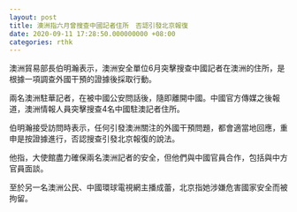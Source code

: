 ```yaml
---
layout: post
title: 澳洲指六月曾搜查中國記者住所　否認引發北京報復
date: 2020-09-11 17:28:50.000000000 +08:00
categories: rthk
---
```


澳洲貿易部長伯明瀚表示，澳洲安全單位6月突擊搜查中國記者在澳洲的住所，是根據一項調查外國干預的證據後採取行動。

兩名澳洲駐華記者，在被中國公安問話後，隨即離開中國。中國官方傳媒之後報道，澳洲情報人員突擊搜查4名中國駐澳記者住所。

伯明瀚接受訪問時表示，任何引發澳洲關注的外國干預問題，都會適當地回應，重申是按證據進行，否認搜查引發北京報復的說法。

他指，大使館盡力確保兩名澳洲記者的安全，但他們與中國官員合作，包括與中方官員面談。

至於另一名澳洲公民、中國環球電視網主播成蕾，北京指她涉嫌危害國家安全而被拘留。
